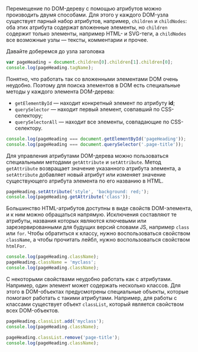 Перемещение по DOM-дереву с помощью атрибутов можно производить двумя способами. Для этого у каждого DOM-узла существует парный набор атрибутов, например, ```children``` и ```childNodes```: оба этих атрибута содержат вложенные элементы, но ```children``` содержит только элементы, например HTML- и SVG-теги, а ```childNodes``` все возможные узлы — тексты, комментарии и прочее. 

Давайте доберемся до узла заголовка
```javascript
var pageHeading = document.children[0].children[1].children[0];
console.log(pageHeading.tagName);
```

Понятно, что работать так со вложенными элементами DOM очень неудобно. Поэтому для поиска элементов в DOM есть специальные методы у каждого элемента DOM-дерева:
* ```getElementById``` — находит конкретный элемент по атрибуту **id**;
* ```querySelector``` — находит первый элемент, совпавший по CSS-селектору;
* ```querySelectorAll``` — находит все элементы, совпадающие по CSS-селектору.
```javascript
console.log(pageHeading === document.getElementById('pageHeading'));
console.log(pageHeading === document.querySelector('.page-title'));
```

Для управления атрибутами DOM-дерева можно пользоваться специальными методами ```getAttribute``` и ```setAttribute```. Метод ```getAttribute``` возвращает значение указанного атрибута элемента, а ```setAttribute``` добавляет новый атрибут или изменяет значение существующего атрибута элемента по его названию в HTML.
```javascript
pageHeading.setAttribute('style', 'background: red;');
console.log(pageHeading.getAttribute('class'));
```

Большинство HTML-атрибутов доступны в виде свойств DOM-элемента, и к ним можно обращаться напрямую. Исключения составляют те атрибуты, названия которых являются ключевыми или зарезервированными для будущих версий словами JS, например ```class``` или ```for```. Чтобы обратиться к классу, нужно воспользоваться свойством ```className```, а чтобы прочитать лейбл, нужно воспользоваться свойством ```htmlFor```.
```javascript
console.log(pageHeading.className);
pageHeading.className = 'myclass';
console.log(pageHeading.className);
```

С некоторыми свойствами неудобно работать как с атрибутами. Например, один элемент может содержать несколько классов. Для этого в DOM-объектах предусмотрены специальные объекты, которые помогают работать с такими атрибутами. Например, для работы с классами существует объект ```classList```, который является свойством всех DOM-объектов.
```javascript
pageHeading.classList.add('myclass');
console.log(pageHeading.className);

pageHeading.classList.remove('page-title');
console.log(pageHeading.className);
```

